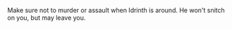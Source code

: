 Make sure not to murder or assault when Idrinth is around. He won't snitch on you, but may leave you.
